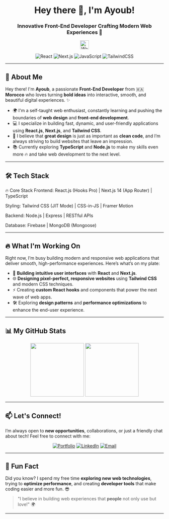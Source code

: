 <h1 align="center">Hey there 👋, I'm Ayoub!</h1>
<h3 align="center">Innovative Front-End Developer Crafting Modern Web Experiences 🚀</h3>

<p align="center">
  <img src="https://media.giphy.com/media/hvRJCLFzcasrR4ia7z/giphy.gif" width="28px" alt="Wave">
</p>

<div align="center">
  <img src="https://img.icons8.com/?size=100&id=CIAZz2CYc6Kc&format=png&color=000000
" alt="React">
  <img src="![image](https://github.com/user-attachments/assets/cd5342a5-466e-4b6e-b8b8-6b1fd906a061)
" alt="Next.js">
  <img src="![image](https://github.com/user-attachments/assets/db6797df-b366-48cb-b37c-ad96d7acf33b)
" alt="JavaScript">
  <img src="![image](https://github.com/user-attachments/assets/c0c5a4dc-c5b3-455a-b808-97159a19ee7b)
" alt="TailwindCSS">
</div>

---

## 🚀 About Me

Hey there! I'm **Ayoub**, a passionate **Front-End Developer** from 🇲🇦 **Morocco** who loves turning **bold ideas** into interactive, smooth, and beautiful digital experiences. ✨

- 🌍 I'm a self-taught web enthusiast, constantly learning and pushing the boundaries of **web design** and **front-end development**. 
- 💻 I specialize in building fast, dynamic, and user-friendly applications using **React.js**, **Next.js**, and **Tailwind CSS**.
- 🎨 I believe that **great design** is just as important as **clean code**, and I’m always striving to build websites that leave an impression.
- 📚 Currently exploring **TypeScript** and **Node.js** to make my skills even more 🔥 and take web development to the next level.

---

## 🛠️ Tech Stack

🔥 Core Stack
Frontend: React.js (Hooks Pro) | Next.js 14 (App Router) | TypeScript

Styling: Tailwind CSS (JIT Mode) | CSS-in-JS | Framer Motion

Backend: Node.js | Express | RESTful APIs

Database: Firebase | MongoDB (Mongoose)


---

## 🔥 What I'm Working On

Right now, I’m busy building modern and responsive web applications that deliver smooth, high-performance experiences. Here’s what’s on my plate:

- 🚀 **Building intuitive user interfaces** with **React** and **Next.js**.
- 🌐 **Designing pixel-perfect, responsive websites** using **Tailwind CSS** and modern CSS techniques.
- ⚡ Creating **custom React hooks** and components that power the next wave of web apps.
- 🛠️ Exploring **design patterns** and **performance optimizations** to enhance the end-user experience.

---

## 📊 My GitHub Stats

<p align="center">
  <img src="https://github-readme-stats.vercel.app/api?username=your-username&show_icons=true&theme=radical" height="170px" />
  <img src="https://github-readme-streak-stats.herokuapp.com/?user=your-username&theme=radical" height="170px" />
</p>

---

## 📫 Let's Connect!

I’m always open to **new opportunities**, collaborations, or just a friendly chat about tech! Feel free to connect with me:

<div align="center">

[![Portfolio](https://img.shields.io/badge/Portfolio-000000?style=plastic&logo=vercel&logoColor=white)](https://portfolio-2-alpha-seven.vercel.app/)
[![LinkedIn](https://img.shields.io/badge/LinkedIn-0077B5?style=plastic&logo=linkedin&logoColor=white)](https://www.linkedin.com/in/ayoub-rachd-0b344a322/)
[![Email](https://img.shields.io/badge/Email-D14836?style=plastic&logo=gmail&logoColor=white)](mailto:ayoubprograma@gmail.com)

</div>

---

## 🌟 Fun Fact

Did you know? I spend my free time **exploring new web technologies**, trying to **optimize performance**, and creating **developer tools** that make coding easier and more fun. 😎

> "I believe in building web experiences that **people** not only use but love!" 🌍

---
